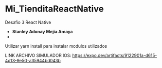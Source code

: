 # Mi_TienditaReactNative


Desafio 3 React Native

* **Stanley Adonay Mejia Amaya**
*
Utilizar yarn install para instalar modulos utilizados

LINK ARCHIVO SIMULADOR IOS: https://expo.dev/artifacts/9122901a-d615-4d13-9e50-a35944bd043b
